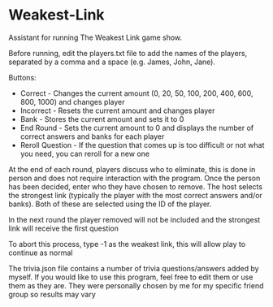 # Weakest-Link

Assistant for running The Weakest Link game show.

Before running, edit the players.txt file to add the names of the players, separated by a comma and a space (e.g. James, John, Jane).

Buttons:
- Correct - Changes the current amount (0, 20, 50, 100, 200, 400, 600, 800, 1000) and changes player
- Incorrect - Resets the current amount and changes player
- Bank - Stores the current amount and sets it to 0
- End Round - Sets the current amount to 0 and displays the number of correct answers and banks for each player
- Reroll Question - If the question that comes up is too difficult or not what you need, you can reroll for a new one

At the end of each round, players discuss who to eliminate, this is done in person and does not require interaction with the program. Once the person has been decided, enter who they have chosen to remove. 
The host selects the strongest link (typically the player with the most correct answers and/or banks). Both of these are selected using the ID of the player.

In the next round the player removed will not be included and the strongest link will receive the first question

To abort this process, type -1 as the weakest link, this will allow play to continue as normal

The trivia.json file contains a number of trivia questions/answers added by myself. If you would like to use this program, feel free to edit them or use them as they are. They were personally chosen by me for my specific friend group so results may vary

